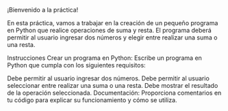¡Bienvenido a la práctica!

En esta práctica, vamos a trabajar en la creación de un pequeño programa en Python que realice operaciones de suma y resta. El programa deberá permitir al usuario ingresar dos números y elegir entre realizar una suma o una resta.

Instrucciones
Crear un programa en Python: Escribe un programa en Python que cumpla con los siguientes requisitos:

Debe permitir al usuario ingresar dos números.
Debe permitir al usuario seleccionar entre realizar una suma o una resta.
Debe mostrar el resultado de la operación seleccionada.
Documentación: Proporciona comentarios en tu código para explicar su funcionamiento y cómo se utiliza.
